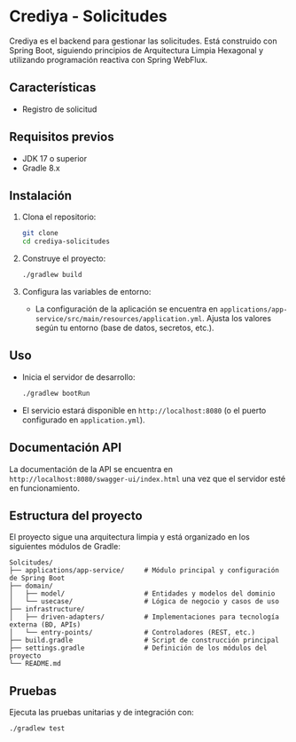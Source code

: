 # Crediya - Solicitudes

Crediya es el backend para gestionar las solicitudes. Está construido con Spring Boot, siguiendo principios de
Arquitectura Limpia Hexagonal y utilizando programación reactiva con Spring WebFlux.

## Características

- Registro de solicitud

## Requisitos previos

- JDK 17 o superior
- Gradle 8.x

## Instalación

1. Clona el repositorio:
   ```bash
   git clone 
   cd crediya-solicitudes
   ```

2. Construye el proyecto:
   ```bash
   ./gradlew build
   ```

3. Configura las variables de entorno:
    - La configuración de la aplicación se encuentra en `applications/app-service/src/main/resources/application.yml`.
      Ajusta los valores según tu entorno (base de datos, secretos, etc.).

## Uso

- Inicia el servidor de desarrollo:
  ```bash
  ./gradlew bootRun
  ```
- El servicio estará disponible en `http://localhost:8080` (o el puerto configurado en `application.yml`).

## Documentación API

La documentación de la API se encuentra en `http://localhost:8080/swagger-ui/index.html` una vez que el servidor esté en
funcionamiento.

## Estructura del proyecto

El proyecto sigue una arquitectura limpia y está organizado en los siguientes módulos de Gradle:

```
Solcitudes/
├── applications/app-service/     # Módulo principal y configuración de Spring Boot
├── domain/
│   ├── model/                    # Entidades y modelos del dominio
│   └── usecase/                  # Lógica de negocio y casos de uso
├── infrastructure/
│   ├── driven-adapters/          # Implementaciones para tecnología externa (BD, APIs)
│   └── entry-points/             # Controladores (REST, etc.)
├── build.gradle                  # Script de construcción principal
├── settings.gradle               # Definición de los módulos del proyecto
└── README.md
```

## Pruebas

Ejecuta las pruebas unitarias y de integración con:

```bash
./gradlew test
```
